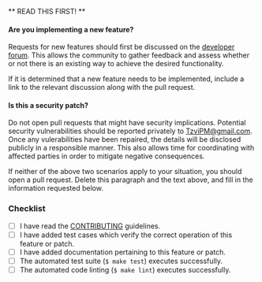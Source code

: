 ** READ THIS FIRST! **

#### Are you implementing a new feature?

Requests for new features should first be discussed on the [developer forum](https://github.com/passport/develop).
This allows the community to gather feedback and assess whether or not there is
an existing way to achieve the desired functionality.

If it is determined that a new feature needs to be implemented, include a link
to the relevant discussion along with the pull request.

#### Is this a security patch?

Do not open pull requests that might have security implications. Potential
security vulnerabilities should be reported privately to TzviPM@gmail.com.
Once any vulerabilities have been repaired, the details will be disclosed
publicly in a responsible manner. This also allows time for coordinating with
affected parties in order to mitigate negative consequences.

If neither of the above two scenarios apply to your situation, you should open
a pull request. Delete this paragraph and the text above, and fill in the
information requested below.

<!-- Provide a brief summary of the request in the title field above. -->

<!-- Provide a detailed description of your use case, including as much -->
<!-- detail as possible about what you are trying to accomplish and why. -->
<!-- If this patch closes an open issue, include a reference to the issue -->
<!-- number. -->

### Checklist

<!-- Place an `x` in the boxes that apply.  If you are unsure, please ask and -->
<!-- we will help. -->

- [ ] I have read the [CONTRIBUTING](https://github.com/TzviPM/next-passport/blob/main/CONTRIBUTING.md) guidelines.
- [ ] I have added test cases which verify the correct operation of this feature or patch.
- [ ] I have added documentation pertaining to this feature or patch.
- [ ] The automated test suite (`$ make test`) executes successfully.
- [ ] The automated code linting (`$ make lint`) executes successfully.
